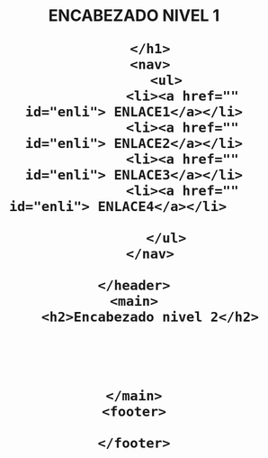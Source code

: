 <!DOCTYPE html>
<html lang="en">
<head>
    <meta charset="UTF-8">
    <meta http-equiv="X-UA-Compatible" content="IE=edge">
    <link rel="stylesheet" href="css/estilos.css">
    <meta name="viewport" content="width=device-width, initial-scale=1.0">
    <title>evaluacion html</title>
</head>
<body>
    <header>
        <h1>ENCABEZADO NIVEL 1

        </h1>
        <nav>
            <ul>
                <li><a href="" id="enli"> ENLACE1</a></li>
                <li><a href="" id="enli"> ENLACE2</a></li>
                <li><a href="" id="enli"> ENLACE3</a></li>
                <li><a href="" id="enli"> ENLACE4</a></li>    
                
            </ul>
        </nav>

    </header>
    <main>
        <h2>Encabezado nivel 2</h2>

        


    </main>
    <footer>

    </footer>
    
</body>
</html>
